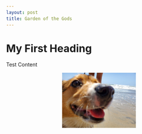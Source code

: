 ```yaml
---
layout: post
title: Garden of the Gods
---
```



<html>
<head>
<title>Test title</title>
</head>
<body>

<h1>My First Heading</h1>
Test Content
<p align="center">
  <img src="/assets/CorgiCloseup-min.jpg" width=200 height=auto>
</p>
  

</body>
</html>

